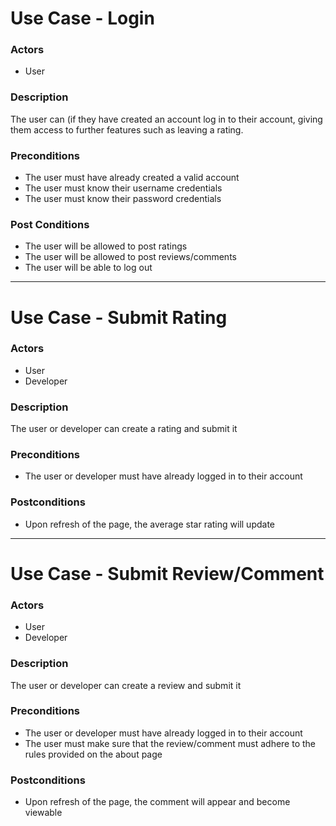 # Use Case - Login
### Actors
* User

### Description
The user can (if they have created an account log in to their account, giving them access to further features such as leaving a rating.

### Preconditions
* The user must have already created a valid account
* The user must know their username credentials
* The user must know their password credentials

### Post Conditions
* The user will be allowed to post ratings
* The user will be allowed to post reviews/comments
* The user will be able to log out

---

# Use Case - Submit Rating
### Actors
* User
* Developer

### Description
The user or developer can create a rating and submit it

### Preconditions
* The user or developer must have already logged in to their account

### Postconditions
* Upon refresh of the page, the average star rating will update

---

# Use Case - Submit Review/Comment
### Actors
* User
* Developer

### Description
The user or developer can create a review and submit it

### Preconditions
* The user or developer must have already logged in to their account
* The user must make sure that the review/comment must adhere to the rules provided on the about page

### Postconditions
* Upon refresh of the page, the comment will appear and become viewable
